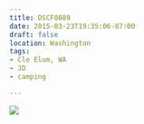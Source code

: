 ```yaml
---
title: DSCF0889
date: 2015-03-23T19:35:06-07:00
draft: false
location: Washington
tags:
- Cle Elum, WA
- JD
- camping

---
```

![](https://d17enza3bfujl8.cloudfront.net/DSCF0889.jpg)
